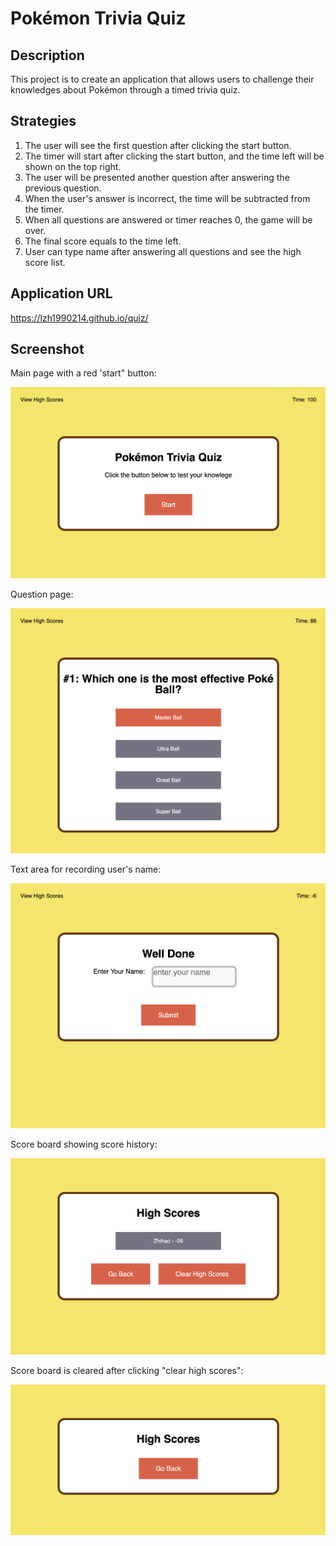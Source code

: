 # Pokémon Trivia Quiz

## Description

This project is to create an application that allows users to challenge their knowledges about Pokémon through a timed trivia quiz. 


## Strategies

1. The user will see the first question after clicking the start button.
2. The timer will start after clicking the start button, and the time left will be shown on the top right.
3. The user will be presented another question after answering the previous question.
4. When the user's answer is incorrect, the time will be subtracted from the timer.
5. When all questions are answered or timer reaches 0, the game will be over.
6. The final score equals to the time left.
7. User can type name after answering all questions and see the high score list.

## Application URL

https://lzh1990214.github.io/quiz/

## Screenshot

Main page with a red 'start" button:

![Main page with a red 'start" button.](./asset/img/S1.png)

Question page:

![Question page.](./asset/img/S2.png)

Text area for recording user's name:

![Text area for recording user's name.](./asset/img/S3.png)

Score board showing score history:

![Score board showing score history.](./asset/img/S4.png)

Score board is cleared after clicking "clear high scores":

![Score board is cleared after clicking "clear high scores". ](./asset/img/S5.png)


